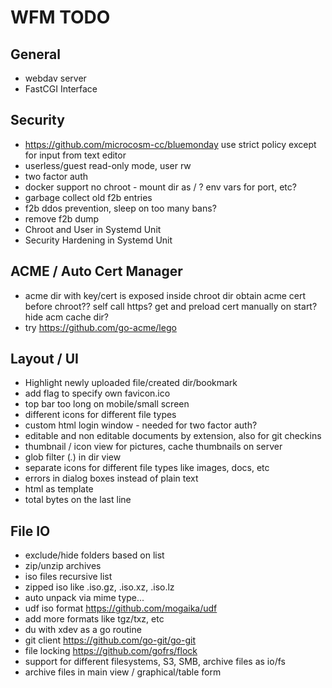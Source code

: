 # WFM TODO

## General
* webdav server
* FastCGI Interface

## Security
* https://github.com/microcosm-cc/bluemonday
  use strict policy except for input from text editor
* userless/guest read-only mode, user rw
* two factor auth
* docker support
  no chroot - mount dir as / ?
  env vars for port, etc?
* garbage collect old f2b entries
* f2b ddos prevention, sleep on too many bans?
* remove f2b dump
* Chroot and User in Systemd Unit
* Security Hardening in Systemd Unit

## ACME / Auto Cert Manager
* acme dir with key/cert is exposed inside chroot dir
  obtain acme cert before chroot?? self call https?
  get and preload cert manually on start?
  hide acm cache dir?
* try https://github.com/go-acme/lego


## Layout / UI
* Highlight newly uploaded file/created dir/bookmark
* add flag to specify own favicon.ico
* top bar too long on mobile/small screen
* different icons for different file types
* custom html login window - needed for two factor auth?
* editable and non editable documents by extension, also for git checkins
* thumbnail / icon view for pictures, cache thumbnails on server
* glob filter (*.*) in dir view
* separate icons for different file types like images, docs, etc
* errors in dialog boxes instead of plain text
* html as template
* total bytes on the last line

## File IO
* exclude/hide folders based on list
* zip/unzip archives
* iso files recursive list
* zipped iso like .iso.gz, .iso.xz, .iso.lz
* auto unpack via mime type...
* udf iso format https://github.com/mogaika/udf
* add more formats like tgz/txz, etc
* du with xdev as a go routine
* git client https://github.com/go-git/go-git
* file locking https://github.com/gofrs/flock
* support for different filesystems, S3, SMB, archive files as io/fs
* archive files in main view / graphical/table form
